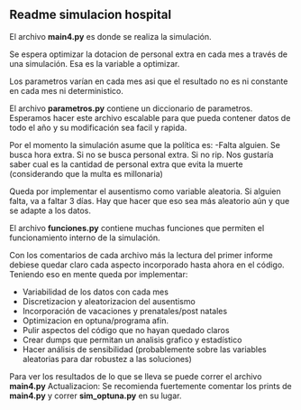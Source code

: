 ## Readme simulacion hospital

El archivo **main4.py** es donde se realiza la simulación. 

Se espera optimizar la dotacion de personal extra en cada mes a través de una simulación. Esa es la variable a optimizar.

Los parametros varían en cada mes asi que el resultado no es ni constante en cada mes ni deterministico.

El archivo **parametros.py** contiene un diccionario de parametros.
Esperamos hacer este archivo escalable para que pueda contener datos de todo el año y su modificación sea facil y rapida.

Por el momento la simulación asume que la política es:
-Falta alguien. Se busca hora extra. Si no se busca personal extra. Si no rip. Nos gustaría saber cual es la cantidad de personal extra que evita la muerte (considerando que la multa es millonaria)

Queda por implementar el ausentismo como variable aleatoria. Si alguien falta, va a faltar 3 días. Hay que hacer que eso sea más aleatorio aún y que se adapte a los datos. 

El archivo **funciones.py** contiene muchas funciones que permiten el funcionamiento interno de la simulación. 

Con los comentarios de cada archivo más la lectura del primer informe debiese quedar claro cada aspecto incorporado hasta ahora en el código. Teniendo eso en mente queda por implementar:

- Variabilidad de los datos con cada mes
- Discretizacion y aleatorizacion del ausentismo
- Incorporación de vacaciones y prenatales/post natales
- Optimizacion en optuna/programa afin.
- Pulir aspectos del código que no hayan quedado claros
- Crear dumps que permitan un analisis grafico y estadístico
- Hacer análisis de sensibilidad (probablemente sobre las variables aleatorias para dar robustez a las soluciones)

Para ver los resultados de lo que se lleva se puede correr el archivo **main4.py**
Actualizacion:
Se recomienda fuertemente comentar los prints de **main4.py** y correr **sim_optuna.py** en su lugar.

